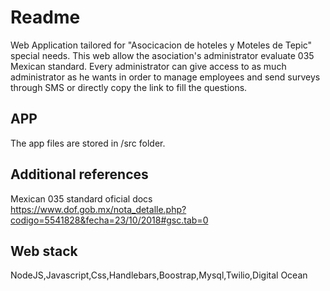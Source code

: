# Readme
Web Application tailored for "Asocicacion de hoteles y Moteles de Tepic" special needs.
This web allow the asociation's administrator evaluate 035 Mexican standard.
Every administrator can give access to as much administrator as he wants in order 
to manage employees and send surveys through SMS or directly copy the link to fill the questions.

## APP 
The app files are stored in /src folder.

## Additional references
Mexican 035 standard oficial docs https://www.dof.gob.mx/nota_detalle.php?codigo=5541828&fecha=23/10/2018#gsc.tab=0

## Web stack
NodeJS,Javascript,Css,Handlebars,Boostrap,Mysql,Twilio,Digital Ocean